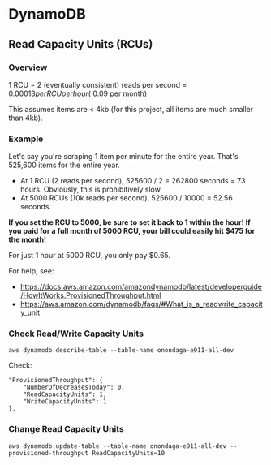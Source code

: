 # DynamoDB

## Read Capacity Units (RCUs)

### Overview

1 RCU = 2 (eventually consistent) reads per second = $0.00013 per RCU per hour (~$0.09 per month)

This assumes items are < 4kb (for this project, all items are much smaller than 4kb).

### Example

Let's say you're scraping 1 item per minute for the entire year. That's 525,600 items for the entire year.

- At 1 RCU (2 reads per second), 525600 / 2 = 262800 seconds = 73 hours. Obviously, this is prohibitively slow.
- At 5000 RCUs (10k reads per second), 525600 / 10000 = 52.56 seconds.

**If you set the RCU to 5000, be sure to set it back to 1 within the hour! If you paid for a full month of 5000 RCU, your bill could easily hit $475 for the month!**

For just 1 hour at 5000 RCU, you only pay $0.65.

For help, see:
- https://docs.aws.amazon.com/amazondynamodb/latest/developerguide/HowItWorks.ProvisionedThroughput.html
- https://aws.amazon.com/dynamodb/faqs/#What_is_a_readwrite_capacity_unit

### Check Read/Write Capacity Units

```
aws dynamodb describe-table --table-name onondaga-e911-all-dev
```

Check:

```
"ProvisionedThroughput": {
    "NumberOfDecreasesToday": 0,
    "ReadCapacityUnits": 1,
    "WriteCapacityUnits": 1
},
```


### Change Read Capacity Units

```
aws dynamodb update-table --table-name onondaga-e911-all-dev --provisioned-throughput ReadCapacityUnits=10
```
